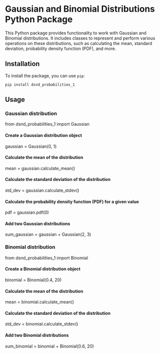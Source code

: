 # Gaussian and Binomial Distributions Python Package

This Python package provides functionality to work with Gaussian and Binomial distributions. It includes classes to represent and perform various operations on these distributions, such as calculating the mean, standard deviation, probability density function (PDF), and more.

## Installation

To install the package, you can use `pip`:
```
pip install dsnd_probabilities_1
```

## Usage

### Gaussian distribution

from dsnd_probabilities_1 import Gaussian

#### Create a Gaussian distribution object
gaussian = Gaussian(0, 1)

#### Calculate the mean of the distribution
mean = gaussian.calculate_mean()

#### Calculate the standard deviation of the distribution
std_dev = gaussian.calculate_stdev()

#### Calculate the probability density function (PDF) for a given value
pdf = gaussian.pdf(0)

#### Add two Gaussian distributions
sum_gaussian = gaussian + Gaussian(2, 3)


### Binomial distribution

from dsnd_probabilities_1 import Binomial

#### Create a Binomial distribution object
binomial = Binomial(0.4, 20)

#### Calculate the mean of the distribution
mean = binomial.calculate_mean()

#### Calculate the standard deviation of the distribution
std_dev = binomial.calculate_stdev()

#### Add two Binomial distributions
sum_binomial = binomial + Binomial(0.6, 20)